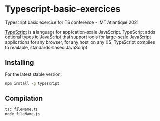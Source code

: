 # Typescript-basic-exercices

Typescript basic exercice for TS conference - IMT Atlantique 2021

[TypeScript](https://www.typescriptlang.org/) is a language for application-scale JavaScript. TypeScript adds optional types to JavaScript that support tools for large-scale JavaScript applications for any browser, for any host, on any OS. TypeScript compiles to readable, standards-based JavaScript.

## Installing

For the latest stable version:

```bash
npm install -g typescript
```

## Compilation

```bash
tsc fileName.ts
node fileName.js
```
